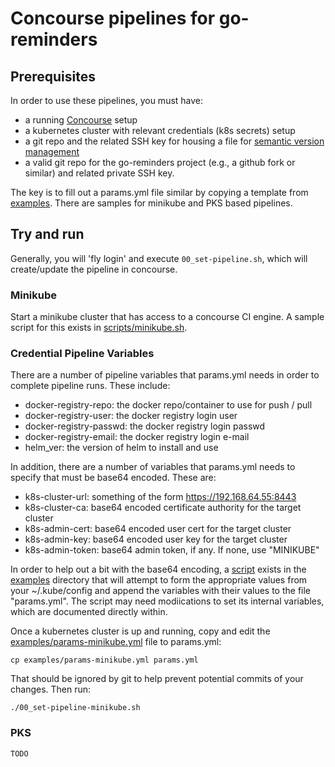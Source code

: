 # Concourse pipelines for go-reminders

## Prerequisites
In order to use these pipelines, you must have:

- a running [Concourse](https://concourse-ci.org) setup
- a kubernetes cluster with relevant credentials (k8s secrets) setup
- a git repo and the related SSH key for housing a file for [semantic version management](https://concoursetutorial.com/miscellaneous/versions-and-buildnumbers/#semver-semantic-versioning)
- a valid git repo for the go-reminders project (e.g., a github fork or similar) and related private SSH key.

The key is to fill out a params.yml file similar by copying a template from
[examples](examples). There are samples for minikube and PKS based pipelines.

## Try and run
Generally, you will 'fly login' and execute `00_set-pipeline.sh`, which will
create/update the pipeline in concourse. 

### Minikube
Start a minikube cluster that has access to a concourse CI engine. A sample
script for this exists in [scripts/minikube.sh](../../../scripts/minikube.sh).

### Credential Pipeline Variables

There are a number of pipeline variables that params.yml needs in order to
complete pipeline runs. These include:

- docker-registry-repo: the docker repo/container to use for push / pull
- docker-registry-user: the docker registry login user
- docker-registry-passwd: the docker registry login passwd
- docker-registry-email: the docker registry login e-mail
- helm_ver: the version of helm to install and use

In addition, there are a number of variables that params.yml needs to specify
that must be base64 encoded. These are:

- k8s-cluster-url: something of the form https://192.168.64.55:8443
- k8s-cluster-ca:  base64 encoded certificate authority for the target cluster
- k8s-admin-cert:  base64 encoded user cert for the target cluster
- k8s-admin-key:   base64 encoded user key for the target cluster
- k8s-admin-token: base64 admin token, if any. If none, use "MINIKUBE"

In order to help out a bit with the base64 encoding, a
[script](examples/append-creds-to-params.sh) exists in the
[examples](examples) directory that will attempt to form the appropriate
values from your ~/.kube/config and append the variables with their values to
the file "params.yml". The script may need modiications to set its internal
variables, which are documented directly within.

Once a kubernetes cluster is up and running, copy and edit the
[examples/params-minikube.yml](examples/params-minikube.yml) file to
params.yml:

    cp examples/params-minikube.yml params.yml

That should be ignored by git to help prevent potential
commits of your changes. Then run:

    ./00_set-pipeline-minikube.sh

### PKS
    TODO
